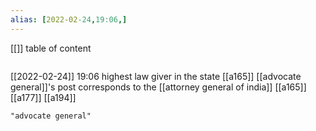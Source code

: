 ```yaml
---
alias: [2022-02-24,19:06,]
---
```

[[]]
table of content
```toc
```

[[2022-02-24]] 19:06
highest law giver in the state
[[a165]]
[[advocate general]]'s post corresponds to the [[attorney general of india]]
[[a165]] [[a177]] [[a194]]
```query
"advocate general"
```
